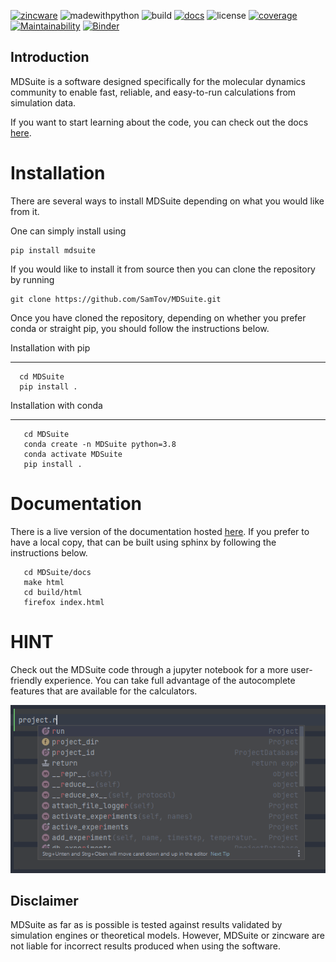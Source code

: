 [![zincware](https://img.shields.io/badge/Powered%20by-zincware-darkcyan)](https://github.com/zincware)
![madewithpython](https://img.shields.io/badge/Made%20With-Python-blue.svg?style=flat)
![build](https://github.com/zincware/MDSuite/actions/workflows/pytest.yml/badge.svg)
[![docs](https://readthedocs.org/projects/mdsuite/badge/?version=latest&style=flat)](https://mdsuite.readthedocs.io/en/latest/)
![license](https://img.shields.io/badge/License-EPLv2.0-purple.svg?style=flat)
[![coverage](https://coveralls.io/repos/github/zincware/MDSuite/badge.svg?branch=main)](https://coveralls.io/github/zincware/MDSuite?branch=main)
[![Maintainability](https://api.codeclimate.com/v1/badges/268dae1d7098161ff81d/maintainability)](https://codeclimate.com/github/zincware/MDSuite/maintainability)
[![Binder](https://mybinder.org/badge_logo.svg)](https://mybinder.org/v2/gh/zincware/MDSuite/HEAD)

Introduction
------------

MDSuite is a software designed specifically for the molecular dynamics community to
enable fast, reliable, and easy-to-run calculations from simulation data.

If you want to start learning about the code, you can check out the docs
[here](https://mdsuite.readthedocs.io/en/latest/).

Installation
============

There are several ways to install MDSuite depending on what you would like from it.

One can simply install using

````shell
pip install mdsuite
````

If you would like to install it from source then you can clone the repository by running

````shell
git clone https://github.com/SamTov/MDSuite.git
````


Once you have cloned the repository, depending on whether you prefer conda or straight
pip, you should follow the instructions below.

Installation with pip
*********************

````shell
  cd MDSuite
  pip install .
````

Installation with conda
***********************

````shell
   cd MDSuite
   conda create -n MDSuite python=3.8
   conda activate MDSuite
   pip install .
````


Documentation
=============

There is a live version of the documentation hosted
[here](https://mdsuite.readthedocs.io/en/latest/).
If you prefer to have a local copy, that can be built using sphinx by following the
instructions below.

````shell
   cd MDSuite/docs
   make html
   cd build/html
   firefox index.html
````

HINT
====

Check out the MDSuite code through a jupyter notebook for a more user-friendly
experience. You can take full advantage of the autocomplete features that are available
for the calculators.

![autocomplete](docs/source/images/mdsuite_autocomplete.gif)

Disclaimer
----------
MDSuite as far as is possible is tested against results validated by simulation engines
or theoretical models. 
However, MDSuite or zincware are not liable for incorrect results produced when
using the software.
